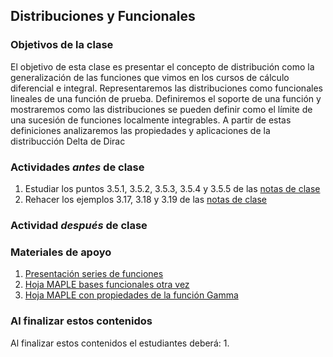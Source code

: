 ## Distribuciones y Funcionales

### Objetivos de la clase
El objetivo de esta clase es presentar el concepto de distribución como la generalización de las funciones que vimos en los cursos de cálculo diferencial e integral. Representaremos las distribuciones como funcionales lineales de una función de prueba. Definiremos el soporte de una función y mostraremos como las distribuciones se pueden definir como el límite de una sucesión de funciones localmente integrables. A partir de estas definiciones analizaremos las propiedades y aplicaciones de la distribucción Delta de Dirac


### Actividades *antes* de clase
 1. Estudiar los puntos 3.5.1, 3.5.2, 3.5.3, 3.5.4 y 3.5.5 de las [notas de clase](https://github.com/nunezluis/MisCursos/blob/main/MisMateriales/LibrosCapitulos/VolumenUNOshort.pdf)
 2. Rehacer los ejemplos 3.17, 3.18 y 3.19 de las [notas de clase](https://github.com/nunezluis/MisCursos/blob/main/MisMateriales/LibrosCapitulos/VolumenUNOshort.pdf)

### Actividad *después* de clase


### Materiales de apoyo
  1. [Presentación series de funciones](https://github.com/nunezluis/MisCursos/blob/main/MisMateriales/Presentaciones/M2_2_1SerieFunciones.pdf)
  2. [Hoja MAPLE bases funcionales otra vez](https://htmlpreview.github.io/?https://github.com/nunezluis/MisCursos/blob/main/MisMateriales/ProgramasScripts/BasesFuncionales/BasesFuncionales.html)
  3. [Hoja MAPLE con propiedades de la función Gamma](https://htmlpreview.github.io/?https://github.com/nunezluis/MisCursos/blob/main/MisMateriales/ProgramasScripts/FuncionGamma/funcionGamma.html)

### Al finalizar estos contenidos
Al finalizar estos contenidos el estudiantes deberá:
  1.
